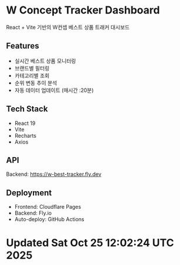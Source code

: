 # W Concept Tracker Dashboard

React + Vite 기반의 W컨셉 베스트 상품 트래커 대시보드

## Features
- 실시간 베스트 상품 모니터링
- 브랜드별 필터링
- 카테고리별 조회
- 순위 변동 추이 분석
- 자동 데이터 업데이트 (매시간 :20분)

## Tech Stack
- React 19
- Vite
- Recharts
- Axios

## API
Backend: https://w-best-tracker.fly.dev

## Deployment
- Frontend: Cloudflare Pages
- Backend: Fly.io
- Auto-deploy: GitHub Actions

# Updated Sat Oct 25 12:02:24 UTC 2025
